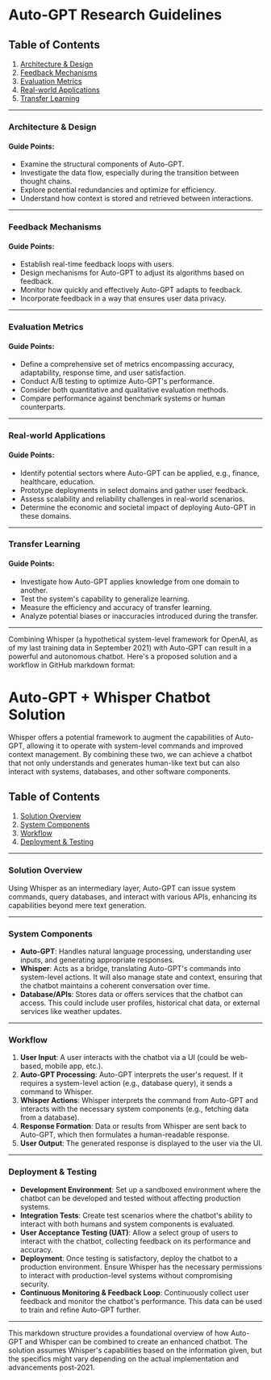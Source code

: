 # Auto-GPT Research Guidelines

## Table of Contents

1. [Architecture & Design](#architecture--design)
2. [Feedback Mechanisms](#feedback-mechanisms)
3. [Evaluation Metrics](#evaluation-metrics)
4. [Real-world Applications](#real-world-applications)
5. [Transfer Learning](#transfer-learning)

---

### Architecture & Design

#### Guide Points:
- Examine the structural components of Auto-GPT. 
- Investigate the data flow, especially during the transition between thought chains.
- Explore potential redundancies and optimize for efficiency.
- Understand how context is stored and retrieved between interactions.

---

### Feedback Mechanisms

#### Guide Points:
- Establish real-time feedback loops with users.
- Design mechanisms for Auto-GPT to adjust its algorithms based on feedback.
- Monitor how quickly and effectively Auto-GPT adapts to feedback.
- Incorporate feedback in a way that ensures user data privacy.

---

### Evaluation Metrics

#### Guide Points:
- Define a comprehensive set of metrics encompassing accuracy, adaptability, response time, and user satisfaction.
- Conduct A/B testing to optimize Auto-GPT's performance.
- Consider both quantitative and qualitative evaluation methods.
- Compare performance against benchmark systems or human counterparts.

---

### Real-world Applications

#### Guide Points:
- Identify potential sectors where Auto-GPT can be applied, e.g., finance, healthcare, education.
- Prototype deployments in select domains and gather user feedback.
- Assess scalability and reliability challenges in real-world scenarios.
- Determine the economic and societal impact of deploying Auto-GPT in these domains.

---

### Transfer Learning

#### Guide Points:
- Investigate how Auto-GPT applies knowledge from one domain to another.
- Test the system's capability to generalize learning.
- Measure the efficiency and accuracy of transfer learning.
- Analyze potential biases or inaccuracies introduced during the transfer.

---


Combining Whisper (a hypothetical system-level framework for OpenAI, as of my last training data in September 2021) with Auto-GPT can result in a powerful and autonomous chatbot. Here's a proposed solution and a workflow in GitHub markdown format:


# Auto-GPT + Whisper Chatbot Solution

Whisper offers a potential framework to augment the capabilities of Auto-GPT, allowing it to operate with system-level commands and improved context management. By combining these two, we can achieve a chatbot that not only understands and generates human-like text but can also interact with systems, databases, and other software components.

## Table of Contents

1. [Solution Overview](#solution-overview)
2. [System Components](#system-components)
3. [Workflow](#workflow)
4. [Deployment & Testing](#deployment--testing)

---

### Solution Overview

Using Whisper as an intermediary layer, Auto-GPT can issue system commands, query databases, and interact with various APIs, enhancing its capabilities beyond mere text generation. 

---

### System Components

- **Auto-GPT**: Handles natural language processing, understanding user inputs, and generating appropriate responses.
- **Whisper**: Acts as a bridge, translating Auto-GPT's commands into system-level actions. It will also manage state and context, ensuring that the chatbot maintains a coherent conversation over time.
- **Database/APIs**: Stores data or offers services that the chatbot can access. This could include user profiles, historical chat data, or external services like weather updates.

---

### Workflow

1. **User Input**: A user interacts with the chatbot via a UI (could be web-based, mobile app, etc.).
2. **Auto-GPT Processing**: Auto-GPT interprets the user's request. If it requires a system-level action (e.g., database query), it sends a command to Whisper.
3. **Whisper Actions**: Whisper interprets the command from Auto-GPT and interacts with the necessary system components (e.g., fetching data from a database).
4. **Response Formation**: Data or results from Whisper are sent back to Auto-GPT, which then formulates a human-readable response.
5. **User Output**: The generated response is displayed to the user via the UI.

---

### Deployment & Testing

- **Development Environment**: Set up a sandboxed environment where the chatbot can be developed and tested without affecting production systems.
- **Integration Tests**: Create test scenarios where the chatbot's ability to interact with both humans and system components is evaluated.
- **User Acceptance Testing (UAT)**: Allow a select group of users to interact with the chatbot, collecting feedback on its performance and accuracy.
- **Deployment**: Once testing is satisfactory, deploy the chatbot to a production environment. Ensure Whisper has the necessary permissions to interact with production-level systems without compromising security.
- **Continuous Monitoring & Feedback Loop**: Continuously collect user feedback and monitor the chatbot's performance. This data can be used to train and refine Auto-GPT further.

---


This markdown structure provides a foundational overview of how Auto-GPT and Whisper can be combined to create an enhanced chatbot. The solution assumes Whisper's capabilities based on the information given, but the specifics might vary depending on the actual implementation and advancements post-2021.

